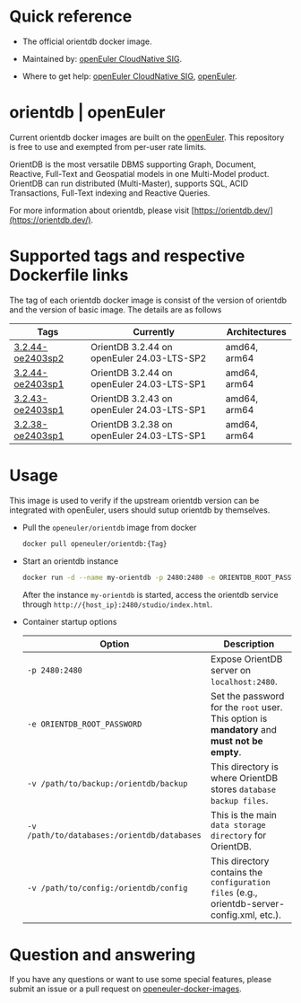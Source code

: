 # Quick reference

- The official orientdb docker image.

- Maintained by: [openEuler CloudNative SIG](https://gitee.com/openeuler/cloudnative).

- Where to get help: [openEuler CloudNative SIG](https://gitee.com/openeuler/cloudnative), [openEuler](https://gitee.com/openeuler/community).
# orientdb | openEuler
Current orientdb docker images are built on the [openEuler](https://repo.openeuler.org/). This repository is free to use and exempted from per-user rate limits.

OrientDB is the most versatile DBMS supporting Graph, Document, Reactive, Full-Text and Geospatial models in one Multi-Model product. OrientDB can run distributed (Multi-Master), supports SQL, ACID Transactions, Full-Text indexing and Reactive Queries.

For more information about orientdb, please visit [https://orientdb.dev/](https://orientdb.dev/).

# Supported tags and respective Dockerfile links
The tag of each orientdb docker image is consist of the version of orientdb and the version of basic image. The details are as follows

| Tags                                                                                                                                  | Currently                                  | Architectures |
|---------------------------------------------------------------------------------------------------------------------------------------|--------------------------------------------|---------------|
| [3.2.44-oe2403sp2](https://gitee.com/openeuler/openeuler-docker-images/blob/master/Database/orientdb/3.2.44/24.03-lts-sp2/Dockerfile) | OrientDB 3.2.44 on openEuler 24.03-LTS-SP2 | amd64, arm64  |
| [3.2.44-oe2403sp1](https://gitee.com/openeuler/openeuler-docker-images/blob/master/Database/orientdb/3.2.44/24.03-lts-sp1/Dockerfile) | OrientDB 3.2.44 on openEuler 24.03-LTS-SP1 | amd64, arm64  |
| [3.2.43-oe2403sp1](https://gitee.com/openeuler/openeuler-docker-images/blob/master/Bigdata/orientdb/3.2.43/24.03-lts-sp1/Dockerfile)  | OrientDB 3.2.43 on openEuler 24.03-LTS-SP1 | amd64, arm64  |
| [3.2.38-oe2403sp1](https://gitee.com/openeuler/openeuler-docker-images/blob/master/Bigdata/orientdb/3.2.38/24.03-lts-sp1/Dockerfile)  | OrientDB 3.2.38 on openEuler 24.03-LTS-SP1 | amd64, arm64  |

# Usage

This image is used to verify if the upstream orientdb version can be integrated with openEuler, users should sutup orientdb by themselves.

- Pull the `openeuler/orientdb` image from docker

	```bash
	docker pull openeuler/orientdb:{Tag}
	```
	
- Start an orientdb instance

	```bash
	docker run -d --name my-orientdb -p 2480:2480 -e ORIENTDB_ROOT_PASSWORD=openEuler:S3cr3t/ openeuler/orientdb:{Tag}
	```
	After the instance `my-orientdb` is started, access the orientdb service through `http://{host_ip}:2480/studio/index.html`.

- Container startup options

	| Option                                      | Description                                                                                    |
	|---------------------------------------------|------------------------------------------------------------------------------------------------|
	| `-p 2480:2480`	                             | 	Expose OrientDB server on `localhost:2480`.                                                   |
    | `-e ORIENTDB_ROOT_PASSWORD`                 | 	Set the password for the `root` user. This option is **mandatory** and **must not be empty**. |
    | `-v /path/to/backup:/orientdb/backup`       | 	This directory is where OrientDB stores `database backup files`.                              |
    | `-v /path/to/databases:/orientdb/databases` | 	This is the main `data storage directory` for OrientDB.                                       |
    | `-v /path/to/config:/orientdb/config`       | This directory contains the `configuration files` (e.g., orientdb-server-config.xml, etc.).    |
	

# Question and answering
If you have any questions or want to use some special features, please submit an issue or a pull request on [openeuler-docker-images](https://gitee.com/openeuler/openeuler-docker-images).